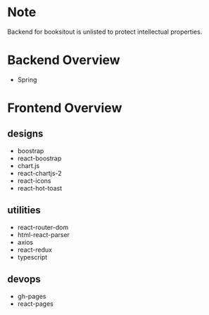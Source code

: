 # Note
Backend for booksitout is unlisted to protect intellectual properties.

# Backend Overview
- Spring

# Frontend Overview
## designs
-   boostrap
-   react-boostrap
-   chart.js
-   react-chartjs-2
-   react-icons
-   react-hot-toast

## utilities
-   react-router-dom
-   html-react-parser
-   axios
-   react-redux
-   typescript

## devops
-   gh-pages
-   react-pages
